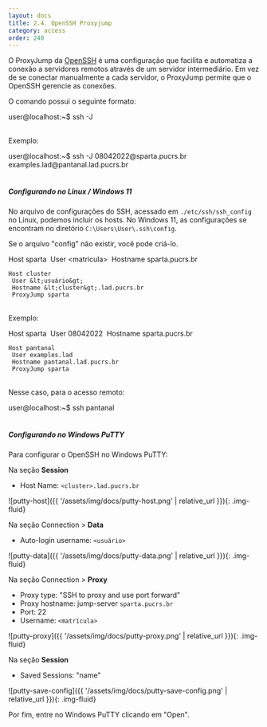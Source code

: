 ```yaml
---
layout: docs
title: 2.4. OpenSSH Proxyjump
category: access
order: 240
---
```


O ProxyJump da [OpenSSH](https://www.openssh.com/manual.html) é uma configuração que facilita e automatiza a conexão a servidores remotos através de um servidor intermediário. Em vez de se conectar manualmente a cada servidor, o ProxyJump permite que o OpenSSH gerencie as conexões.

O comando possui o seguinte formato:

<div class="code">
    user@localhost:~$ ssh -J <user@jump-server> <user@remote-server>
</div>

\
Exemplo:

<div class="code">
    user@localhost:~$ ssh -J 08042022@sparta.pucrs.br examples.lad@pantanal.lad.pucrs.br
</div><br>
 
##### **Configurando no Linux / Windows 11**

No arquivo de configurações do SSH, acessado em `./etc/ssh/ssh_config` no Linux, podemos incluir os hosts. No Windows 11, as configurações se encontram no diretório `C:\Users\User\.ssh\config`.

Se o arquivo "config" não existir, você pode criá-lo.

<div class="code">
    Host sparta  
     User &lt;matricula&gt;  
     Hostname sparta.pucrs.br  
    
    Host cluster  
     User &lt;usuário&gt; 
     Hostname &lt;cluster&gt;.lad.pucrs.br  
     ProxyJump sparta
</div>

\
Exemplo:

<div class="code">
    Host sparta  
     User 08042022  
     Hostname sparta.pucrs.br  
    
    Host pantanal  
     User examples.lad  
     Hostname pantanal.lad.pucrs.br  
     ProxyJump sparta
</div>

\
Nesse caso, para o acesso remoto:

<div class="code">
    user@localhost:~$ ssh pantanal
</div><br>

##### **Configurando no Windows PuTTY**

Para configurar o OpenSSH no Windows PuTTY:

Na seção **Session**

*   Host Name: `<cluster>.lad.pucrs.br`

![putty-host]({{ '/assets/img/docs/putty-host.png' | relative_url }}){: .img-fluid}
  
Na seção Connection > **Data**

*   Auto-login username: `<usuário>`

![putty-data]({{ '/assets/img/docs/putty-data.png' | relative_url }}){: .img-fluid}
  
Na seção Connection > **Proxy**

*   Proxy type: "SSH to proxy and use port forward"
*   Proxy hostname: jump-server `sparta.pucrs.br`
*   Port: 22
*   Username: `<matrícula>`

![putty-proxy]({{ '/assets/img/docs/putty-proxy.png' | relative_url }}){: .img-fluid}

Na seção **Session**

*   Saved Sessions: "name"

![putty-save-config]({{ '/assets/img/docs/putty-save-config.png' | relative_url }}){: .img-fluid}

Por fim, entre no Windows PuTTY clicando em "Open".